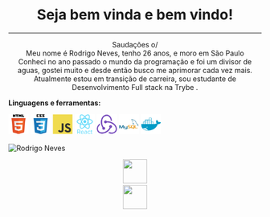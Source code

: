 <h1 align="center"> Seja bem vinda e bem vindo! </h1>
<hr />

<p align="center" >
Saudações o/
<br />
Meu nome é Rodrigo Neves, tenho 26 anos, e moro em São Paulo  <br />
Conheci no ano passado o mundo da programação e foi um divisor de aguas, gostei muito e desde então busco me aprimorar cada vez mais.
Atualmente estou em transição de carreira, sou estudante de Desenvolvimento Full stack na Trybe </b>. <br/>
</p>



**Linguagens e ferramentas:**  

<p align="left">
<img src="https://raw.githubusercontent.com/devicons/devicon/master/icons/html5/html5-original-wordmark.svg" alt="html5" width="40" height="40"/> 
<img src="https://raw.githubusercontent.com/devicons/devicon/master/icons/css3/css3-original-wordmark.svg" alt="css3" width="40" height="40"/> 
<img src="https://raw.githubusercontent.com/devicons/devicon/master/icons/javascript/javascript-original.svg" alt="javascript" width="40" height="40"/> 
<img src="https://raw.githubusercontent.com/devicons/devicon/master/icons/react/react-original-wordmark.svg" alt="react" width="40" height="40"/> 
<img src="https://raw.githubusercontent.com/devicons/devicon/master/icons/redux/redux-original.svg" alt="redux" width="40" height="40"/> 
<img src="https://raw.githubusercontent.com/devicons/devicon/master/icons/mysql/mysql-original-wordmark.svg" alt="mysql" width="40" height="40"/> 
<img src="https://raw.githubusercontent.com/devicons/devicon/master/icons/docker/docker-plain.svg" alt="Docker" width="40" height="40" />
</p>
<p>
  <img align="center" src="https://github-readme-stats.vercel.app/api/top-langs/?username=Rodri-Melo&layout=compact&theme=graywhite&title_color=268bd2" alt="Rodrigo Neves" />
</p>

<div align="center" >
  <a href="https://github.com/Rodri-Melo" target="_blank">
    <img  src="https://cdn.iconscout.com/icon/free/png-256/github-108-438008.png" width="48px" height="48px">
  </a><br />
  <a href="https://https://www.linkedin.com/in/rodrineves//" target="_blank">
    <img  src="https://i.ibb.co/Kx2GSrT/linkedin.png" width="48px" height="48px">
  </a>
</div>
